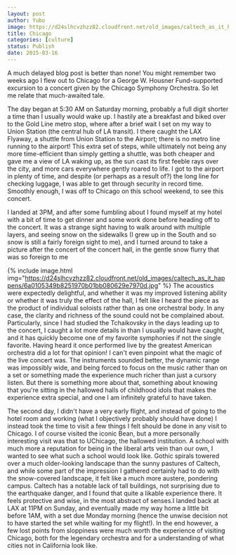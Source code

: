 ```yaml
---
layout: post
author: Yubo
image: https://d24slhcvzhzz82.cloudfront.net/old_images/caltech_as_it_happens/6a0105349b8251970b01b8d0ebcdcf970c.jpg
title: Chicago 
categories: [culture]
status: Publish
date: 2015-03-16
---
```


A much delayed blog post is better than none! You might remember two weeks ago I flew out to Chicago for a George W. Housner Fund-supported excursion to a concert given by the Chicago Symphony Orchestra. So let me relate that much-awaited tale.

The day began at 5:30 AM on Saturday morning, probably a full digit shorter a time than I usually would wake up. I hastily ate a breakfast and biked over to the Gold Line metro stop, where after a brief wait I set on my way to Union Station (the central hub of LA transit). I there caught the LAX Flyaway, a shuttle from Union Station to the Airport; there is no metro line running to the airport! This extra set of steps, while ultimately not being any more time-efficient than simply getting a shuttle, was both cheaper and gave me a view of LA waking up, as the sun cast its first feeble rays over the city, and more cars everywhere gently roared to life. I got to the airport in plenty of time, and despite (or perhaps as a result of?) the long line for checking luggage, I was able to get through security in record time. Smoothly enough, I was off to Chicago on this school weekend, to see this concert.

I landed at 3PM, and after some fumbling about I found myself at my hotel with a bit of time to get dinner and some work done before heading off to the concert. It was a strange sight having to walk around with multiple layers, and seeing snow on the sidewalks (I grew up in the South and so snow is still a fairly foreign sight to me), and I turned around to take a picture after the concert of the concert hall, in the gentle snow flurry that was so foreign to me

{% include image.html img="https://d24slhcvzhzz82.cloudfront.net/old_images/caltech_as_it_happens/6a0105349b8251970b01bb080629e7970d.jpg" %}
The acoustics were expectedly delightful, and whether it was my improved listening ability or whether it was truly the effect of the hall, I felt like I heard the piece as the product of individual soloists rather than as one orchestral body. In any case, the clarity and richness of the sound could not be complained about. Particularly, since I had studied the Tchaikovsky in the days leading up to the concert, I caught a lot more details in than I usually would have caught, and it has quickly become one of my favorite symphonies if not the single favorite. Having heard it once performed live by the greatest American orchestra did a lot for that opinion!
I can't even pinpoint what the magic of the live concert was. The instruments sounded better, the dynamic range was impossibly wide, and being forced to focus on the music rather than on a set or something made the experience much richer than just a cursory listen. But there is something more about that, something about knowing that you're sitting in the hallowed halls of childhood idols that makes the experience extra special, and one I am infinitely grateful to have taken.

The second day, I didn't have a very early flight, and instead of going to the hotel room and working (what I objectively probably should have done) I instead took the time to visit a few things I felt should be done in any visit to Chicago. I of course visited the iconic Bean, but a more personally interesting visit was that to UChicago, the hallowed institution. A school with much more a reputation for being in the liberal arts vein than our own, I wanted to see what such a school would look like. Gothic spirals towered over a much older-looking landscape than the sunny pastures of Caltech, and while some part of the impression I gathered certainly had to do with the snow-covered landscape, it felt like a much more austere, pondering campus. Caltech has a notable lack of tall buildings, not surprising due to the earthquake danger, and I found that quite a likable experience there. It feels protective and wise, in the most abstract of senses.I landed back at LAX at 11PM on Sunday, and eventually made my way home a little bit before 1AM, with a set due Monday morning (hence the unwise decision not to have started the set while waiting for my flight!). In the end however, a few lost points from sloppiness were much worth the experience of visiting Chicago, both for the legendary orchestra and for a understanding of what cities not in California look like.

